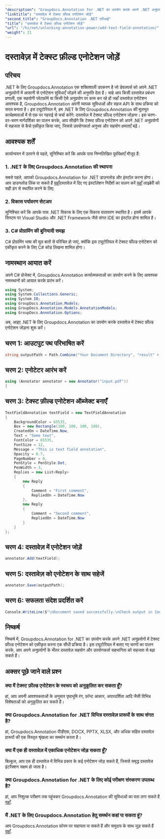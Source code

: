 ```yaml
---
"description": "Groupdocs.Annotation for .NET का उपयोग करके अपने .NET अनुप्रयोगों में टेक्स्ट फ़ील्ड एनोटेशन को सहजता से एकीकृत करने का तरीका जानें।"
"linktitle": "दस्तावेज़ में टेक्स्ट फ़ील्ड एनोटेशन जोड़ें"
"second_title": "GroupDocs.Annotation .NET एपीआई"
"title": "दस्तावेज़ में टेक्स्ट फ़ील्ड एनोटेशन जोड़ें"
"url": "/hi/net/unlocking-annotation-power/add-text-field-annotation/"
"weight": 21
---
```


# दस्तावेज़ में टेक्स्ट फ़ील्ड एनोटेशन जोड़ें

## परिचय
.NET के लिए Groupdocs.Annotation एक शक्तिशाली उपकरण है जो डेवलपर्स को अपने .NET अनुप्रयोगों में आसानी से एनोटेशन सुविधाएँ जोड़ने की अनुमति देता है। चाहे आप किसी दस्तावेज़ प्रबंधन प्रणाली, एक सहयोगी प्लेटफ़ॉर्म या किसी ऐसे अनुप्रयोग पर काम कर रहे हों जहाँ दस्तावेज़ एनोटेशन आवश्यक है, Groupdocs.Annotation अपनी व्यापक सुविधाओं और सहज API के साथ प्रक्रिया को सरल बनाता है।
इस ट्यूटोरियल में, हम .NET के लिए Groupdocs.Annotation की मूलभूत कार्यक्षमताओं में से एक पर गहराई से चर्चा करेंगे: दस्तावेज़ में टेक्स्ट फ़ील्ड एनोटेशन जोड़ना। इस चरण-दर-चरण मार्गदर्शिका का पालन करके, आप सीखेंगे कि टेक्स्ट फ़ील्ड एनोटेशन को अपने .NET अनुप्रयोगों में सहजता से कैसे एकीकृत किया जाए, जिससे उपयोगकर्ता अनुभव और सहयोग क्षमताएँ बढ़ें।
## आवश्यक शर्तें
कार्यान्वयन में उतरने से पहले, सुनिश्चित करें कि आपके पास निम्नलिखित पूर्वापेक्षाएँ मौजूद हैं:
### 1. .NET के लिए Groupdocs.Annotation की स्थापना
सबसे पहले, आपको Groupdocs.Annotation for .NET डाउनलोड और इंस्टॉल करना होगा। आप डाउनलोड लिंक पा सकते हैं [यहाँ](https://releases.groupdocs.com/annotation/net/)दस्तावेज़ में दिए गए इंस्टॉलेशन निर्देशों का पालन करें [यहाँ](https://tutorials.groupdocs.com/annotation/net/) लाइब्रेरी को सही ढंग से स्थापित करने के लिए.
### 2. विकास पर्यावरण सेटअप
सुनिश्चित करें कि आपके पास .NET विकास के लिए एक विकास वातावरण स्थापित है। इसमें आपके सिस्टम पर Visual Studio और .NET Framework जैसे संगत IDE का इंस्टॉल होना शामिल है।
### 3. C# प्रोग्रामिंग की बुनियादी समझ
C# प्रोग्रामिंग भाषा की मूल बातों से परिचित हो जाएं, क्योंकि इस ट्यूटोरियल में टेक्स्ट फील्ड एनोटेशन को एकीकृत करने के लिए C# कोड लिखना शामिल होगा।

## नामस्थान आयात करें
अपने C# प्रोजेक्ट में, Groupdocs.Annotation कार्यात्मकताओं का उपयोग करने के लिए आवश्यक नामस्थानों को आयात करके प्रारंभ करें।
```csharp
using System;
using System.Collections.Generic;
using System.IO;
using GroupDocs.Annotation.Models;
using GroupDocs.Annotation.Models.AnnotationModels;
using GroupDocs.Annotation.Options;
```

अब, आइए .NET के लिए Groupdocs.Annotation का उपयोग करके दस्तावेज़ में टेक्स्ट फ़ील्ड एनोटेशन जोड़ना शुरू करें।
## चरण 1: आउटपुट पथ परिभाषित करें
```csharp
string outputPath = Path.Combine("Your Document Directory", "result" + Path.GetExtension("input.pdf"));
```
## चरण 2: एनोटेटर आरंभ करें
```csharp
using (Annotator annotator = new Annotator("input.pdf"))
{
```
## चरण 3: टेक्स्ट फ़ील्ड एनोटेशन ऑब्जेक्ट बनाएँ
```csharp
TextFieldAnnotation textField = new TextFieldAnnotation
{
    BackgroundColor = 65535,
    Box = new Rectangle(100, 100, 100, 100),
    CreatedOn = DateTime.Now,
    Text = "Some text",
    FontColor = 65535,
    FontSize = 12,
    Message = "This is text field annotation",
    Opacity = 0.7,
    PageNumber = 0,
    PenStyle = PenStyle.Dot,
    PenWidth = 3,
    Replies = new List<Reply>
    {
        new Reply
        {
            Comment = "First comment",
            RepliedOn = DateTime.Now
        },
        new Reply
        {
            Comment = "Second comment",
            RepliedOn = DateTime.Now
        }
    }
};
```
## चरण 4: दस्तावेज़ में एनोटेशन जोड़ें
```csharp
annotator.Add(textField);
```
## चरण 5: दस्तावेज़ को एनोटेशन के साथ सहेजें
```csharp
annotator.Save(outputPath);
```
## चरण 6: सफलता संदेश प्रदर्शित करें
```csharp
Console.WriteLine($"\nDocument saved successfully.\nCheck output in {outputPath}.");
```

## निष्कर्ष
निष्कर्ष में, Groupdocs.Annotation for .NET का उपयोग करके अपने .NET अनुप्रयोगों में टेक्स्ट फ़ील्ड एनोटेशन को एकीकृत करना एक सीधी प्रक्रिया है। इस ट्यूटोरियल में बताए गए चरणों का पालन करके, आप अपने अनुप्रयोगों के भीतर दस्तावेज़ सहयोग और उपयोगकर्ता सहभागिता को सहजता से बढ़ा सकते हैं।
## अक्सर पूछे जाने वाले प्रश्न
### क्या मैं टेक्स्ट फ़ील्ड एनोटेशन के स्वरूप को अनुकूलित कर सकता हूँ?
हां, आप अपनी आवश्यकताओं के अनुसार पृष्ठभूमि रंग, फ़ॉन्ट आकार, अपारदर्शिता आदि जैसी विभिन्न विशेषताओं को अनुकूलित कर सकते हैं।
### क्या Groupdocs.Annotation for .NET विभिन्न दस्तावेज़ प्रारूपों के साथ संगत है?
हां, Groupdocs.Annotation पीडीएफ, DOCX, PPTX, XLSX, और अधिक सहित दस्तावेज़ प्रारूपों की एक विस्तृत श्रृंखला का समर्थन करता है।
### क्या मैं एक ही दस्तावेज़ में एकाधिक एनोटेशन जोड़ सकता हूँ?
बिल्कुल, आप एक ही दस्तावेज़ में विभिन्न प्रकार के कई एनोटेशन जोड़ सकते हैं, जिससे समृद्ध दस्तावेज़ इंटरैक्शन सक्षम हो जाता है।
### क्या Groupdocs.Annotation for .NET के लिए कोई परीक्षण संस्करण उपलब्ध है?
हां, आप निशुल्क परीक्षण तक पहुंचकर Groupdocs.Annotation की सुविधाओं का पता लगा सकते हैं [यहाँ](https://releases.groupdocs.com/).
### मैं .NET के लिए Groupdocs.Annotation हेतु समर्थन कहां पा सकता हूं?
आप Groupdocs.Annotation फ़ोरम पर सहायता पा सकते हैं और समुदाय के साथ जुड़ सकते हैं [यहाँ](https://forum.groupdocs.com/c/annotation/10).